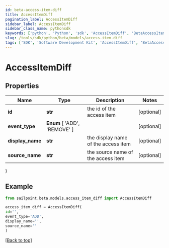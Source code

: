 ```yaml
---
id: beta-access-item-diff
title: AccessItemDiff
pagination_label: AccessItemDiff
sidebar_label: AccessItemDiff
sidebar_class_name: pythonsdk
keywords: ['python', 'Python', 'sdk', 'AccessItemDiff', 'BetaAccessItemDiff'] 
slug: /tools/sdk/python/beta/models/access-item-diff
tags: ['SDK', 'Software Development Kit', 'AccessItemDiff', 'BetaAccessItemDiff']
---
```


# AccessItemDiff


## Properties

Name | Type | Description | Notes
------------ | ------------- | ------------- | -------------
**id** | **str** | the id of the access item | [optional] 
**event_type** |  **Enum** [  'ADD',    'REMOVE' ] |  | [optional] 
**display_name** | **str** | the display name of the access item | [optional] 
**source_name** | **str** | the source name of the access item | [optional] 
}

## Example

```python
from sailpoint.beta.models.access_item_diff import AccessItemDiff

access_item_diff = AccessItemDiff(
id='',
event_type='ADD',
display_name='',
source_name=''
)

```
[[Back to top]](#) 

